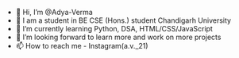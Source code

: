 - 👋 Hi, I’m @Adya-Verma
- 🏫 I am a student in BE CSE (Hons.) student Chandigarh University
- 🌱 I’m currently learning Python, DSA, HTML/CSS/JavaScript
- 💞️ I’m looking forward to learn more and work on more projects
- 📫 How to reach me - Instagram(a.v._21)

<!---
Adya-Verma/Adya-Verma is a ✨ special ✨ repository because its `README.md` (this file) appears on your GitHub profile.
You can click the Preview link to take a look at your changes.
--->
